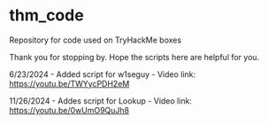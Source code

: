 # thm_code
Repository for code used on TryHackMe boxes

Thank you for stopping by. Hope the scripts here are helpful for you.

6/23/2024  - Added script for w1seguy - Video link: https://youtu.be/TWYycPDH2eM

11/26/2024 - Addes script for Lookup  - Video link: https://youtu.be/0wUmO9QuJh8
